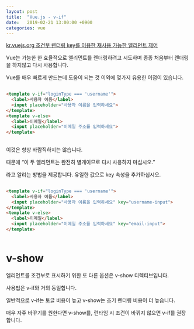 ```yaml
---
layout: post
title:  "Vue.js - v-if"
date:   2019-02-21 13:00:00 +0900
categories: vue
---
```


[kr.vuejs.org 조건부 렌더링 key를 이용한 재사용 가능한 엘리먼트 제어](https://kr.vuejs.org/v2/guide/conditional.html#key%EB%A5%BC-%EC%9D%B4%EC%9A%A9%ED%95%9C-%EC%9E%AC%EC%82%AC%EC%9A%A9-%EA%B0%80%EB%8A%A5%ED%95%9C-%EC%97%98%EB%A6%AC%EB%A8%BC%ED%8A%B8-%EC%A0%9C%EC%96%B4)

Vue는 가능한 한 효율적으로 엘리먼트를 렌더링하려고 시도하며 종종 처음부터 렌더링을 하지않고 다시 사용합니다. 

Vue를 매우 빠르게 만드는데 도움이 되는 것 이외에 몇가지 유용한 이점이 있습니다. 

~~~ html 
 
<template v-if="loginType === 'username'">
  <label>사용자 이름</label>
  <input placeholder="사용자 이름을 입력하세요">
</template>
<template v-else>
  <label>이메일</label>
  <input placeholder="이메일 주소를 입력하세요">
</template>
 
~~~

이것은 항상 바람직하지는 않습니다. 

때문에 “이 두 엘리먼트는 완전히 별개이므로 다시 사용하지 마십시오.”

라고 알리는 방법을 제공합니다. 유일한 값으로 key 속성을 추가하십시오.

~~~ html 
 
<template v-if="loginType === 'username'">
  <label>사용자 이름</label>
  <input placeholder="사용자 이름을 입력하세요" key="username-input">
</template>
<template v-else>
  <label>이메일</label>
  <input placeholder="이메일 주소를 입력하세요" key="email-input">
</template>
 
~~~

# v-show

엘리먼트를 조건부로 표시하기 위한 또 다른 옵션은 v-show 디렉티브입니다. 

사용법은 v-if와 거의 동일합니다.

일반적으로 v-if는 토글 비용이 높고 v-show는 초기 렌더링 비용이 더 높습니다. 

매우 자주 바꾸기를 원한다면 v-show를, 런타임 시 조건이 바뀌지 않으면 v-if를 권장합니다.